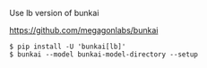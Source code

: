 Use lb version of bunkai

https://github.com/megagonlabs/bunkai

```
$ pip install -U 'bunkai[lb]'
$ bunkai --model bunkai-model-directory --setup
```
